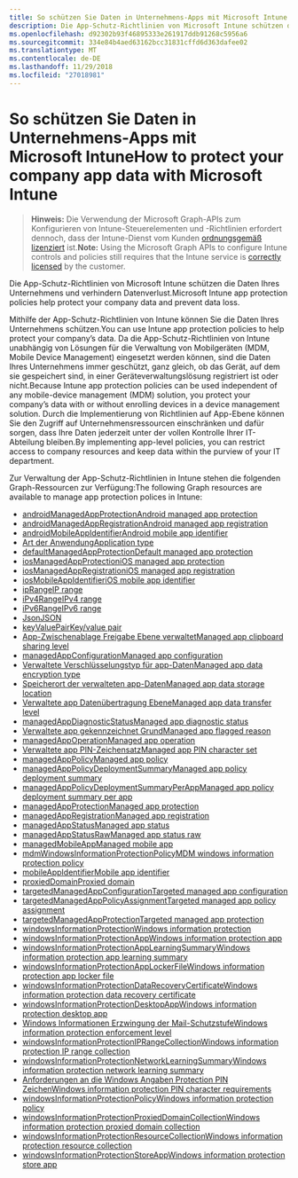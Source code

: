 ```yaml
---
title: So schützen Sie Daten in Unternehmens-Apps mit Microsoft Intune
description: Die App-Schutz-Richtlinien von Microsoft Intune schützen die Daten Ihres Unternehmens und verhindern Datenverlust.
ms.openlocfilehash: d92302b93f46895333e261917ddb91268c5956a6
ms.sourcegitcommit: 334e84b4aed63162bcc31831cffd6d363dafee02
ms.translationtype: MT
ms.contentlocale: de-DE
ms.lasthandoff: 11/29/2018
ms.locfileid: "27018981"
---
```

# <a name="how-to-protect-your-company-app-data-with-microsoft-intune"></a><span data-ttu-id="418e9-103">So schützen Sie Daten in Unternehmens-Apps mit Microsoft Intune</span><span class="sxs-lookup"><span data-stu-id="418e9-103">How to protect your company app data with Microsoft Intune</span></span>

> <span data-ttu-id="418e9-104">**Hinweis:** Die Verwendung der Microsoft Graph-APIs zum Konfigurieren von Intune-Steuerelementen und -Richtlinien erfordert dennoch, dass der Intune-Dienst vom Kunden [ordnungsgemäß lizenziert](https://www.microsoft.com/en-us/cloud-platform/microsoft-intune-pricing) ist.</span><span class="sxs-lookup"><span data-stu-id="418e9-104">**Note:** Using the Microsoft Graph APIs to configure Intune controls and policies still requires that the Intune service is [correctly licensed](https://www.microsoft.com/en-us/cloud-platform/microsoft-intune-pricing) by the customer.</span></span>

<span data-ttu-id="418e9-105">Die App-Schutz-Richtlinien von Microsoft Intune schützen die Daten Ihres Unternehmens und verhindern Datenverlust.</span><span class="sxs-lookup"><span data-stu-id="418e9-105">Microsoft Intune app protection policies help protect your company data and prevent data loss.</span></span>

<span data-ttu-id="418e9-106">Mithilfe der App-Schutz-Richtlinien von Intune können Sie die Daten Ihres Unternehmens schützen.</span><span class="sxs-lookup"><span data-stu-id="418e9-106">You can use Intune app protection policies to help protect your company’s data.</span></span> <span data-ttu-id="418e9-107">Da die App-Schutz-Richtlinien von Intune unabhängig von Lösungen für die Verwaltung von Mobilgeräten (MDM, Mobile Device Management) eingesetzt werden können, sind die Daten Ihres Unternehmens immer geschützt, ganz gleich, ob das Gerät, auf dem sie gespeichert sind, in einer Geräteverwaltungslösung registriert ist oder nicht.</span><span class="sxs-lookup"><span data-stu-id="418e9-107">Because Intune app protection policies can be used independent of any mobile-device management (MDM) solution, you protect your company’s data with or without enrolling devices in a device management solution.</span></span> <span data-ttu-id="418e9-108">Durch die Implementierung von Richtlinien auf App-Ebene können Sie den Zugriff auf Unternehmensressourcen einschränken und dafür sorgen, dass Ihre Daten jederzeit unter der vollen Kontrolle Ihrer IT-Abteilung bleiben.</span><span class="sxs-lookup"><span data-stu-id="418e9-108">By implementing app-level policies, you can restrict access to company resources and keep data within the purview of your IT department.</span></span>

<span data-ttu-id="418e9-109">Zur Verwaltung der App-Schutz-Richtlinien in Intune stehen die folgenden Graph-Ressourcen zur Verfügung:</span><span class="sxs-lookup"><span data-stu-id="418e9-109">The following Graph resources are available to manage app protection polices in Intune:</span></span>  

- [<span data-ttu-id="418e9-110">androidManagedAppProtection</span><span class="sxs-lookup"><span data-stu-id="418e9-110">Android managed app protection</span></span>](intune-mam-androidmanagedappprotection.md)
- [<span data-ttu-id="418e9-111">androidManagedAppRegistration</span><span class="sxs-lookup"><span data-stu-id="418e9-111">Android managed app registration</span></span>](intune-mam-androidmanagedappregistration.md)
- [<span data-ttu-id="418e9-112">androidMobileAppIdentifier</span><span class="sxs-lookup"><span data-stu-id="418e9-112">Android mobile app identifier</span></span>](intune-mam-androidmobileappidentifier.md)
- [<span data-ttu-id="418e9-113">Art der Anwendung</span><span class="sxs-lookup"><span data-stu-id="418e9-113">Application type</span></span>](intune-wip-applicationtype.md)
- [<span data-ttu-id="418e9-114">defaultManagedAppProtection</span><span class="sxs-lookup"><span data-stu-id="418e9-114">Default managed app protection</span></span>](intune-mam-defaultmanagedappprotection.md)
- [<span data-ttu-id="418e9-115">iosManagedAppProtection</span><span class="sxs-lookup"><span data-stu-id="418e9-115">iOS managed app protection</span></span>](intune-mam-iosmanagedappprotection.md)
- [<span data-ttu-id="418e9-116">iosManagedAppRegistration</span><span class="sxs-lookup"><span data-stu-id="418e9-116">iOS managed app registration</span></span>](intune-mam-iosmanagedappregistration.md)
- [<span data-ttu-id="418e9-117">iosMobileAppIdentifier</span><span class="sxs-lookup"><span data-stu-id="418e9-117">iOS mobile app identifier</span></span>](intune-mam-iosmobileappidentifier.md)
- [<span data-ttu-id="418e9-118">ipRange</span><span class="sxs-lookup"><span data-stu-id="418e9-118">IP range</span></span>](intune-mam-iprange.md)
- [<span data-ttu-id="418e9-119">iPv4Range</span><span class="sxs-lookup"><span data-stu-id="418e9-119">IPv4 range</span></span>](intune-mam-ipv4range.md)
- [<span data-ttu-id="418e9-120">iPv6Range</span><span class="sxs-lookup"><span data-stu-id="418e9-120">IPv6 range</span></span>](intune-mam-ipv6range.md)
- [<span data-ttu-id="418e9-121">Json</span><span class="sxs-lookup"><span data-stu-id="418e9-121">JSON</span></span>](intune-mam-json.md)
- [<span data-ttu-id="418e9-122">keyValuePair</span><span class="sxs-lookup"><span data-stu-id="418e9-122">Key/value pair</span></span>](intune-mam-keyvaluepair.md)
- [<span data-ttu-id="418e9-123">App-Zwischenablage Freigabe Ebene verwaltet</span><span class="sxs-lookup"><span data-stu-id="418e9-123">Managed app clipboard sharing level</span></span>](intune-mam-managedappclipboardsharinglevel.md)
- [<span data-ttu-id="418e9-124">managedAppConfiguration</span><span class="sxs-lookup"><span data-stu-id="418e9-124">Managed app configuration</span></span>](intune-mam-managedappconfiguration.md)
- [<span data-ttu-id="418e9-125">Verwaltete Verschlüsselungstyp für app-Daten</span><span class="sxs-lookup"><span data-stu-id="418e9-125">Managed app data encryption type</span></span>](intune-mam-managedappdataencryptiontype.md)
- [<span data-ttu-id="418e9-126">Speicherort der verwalteten app-Daten</span><span class="sxs-lookup"><span data-stu-id="418e9-126">Managed app data storage location</span></span>](intune-mam-managedappdatastoragelocation.md)
- [<span data-ttu-id="418e9-127">Verwaltete app Datenübertragung Ebene</span><span class="sxs-lookup"><span data-stu-id="418e9-127">Managed app data transfer level</span></span>](intune-mam-managedappdatatransferlevel.md)
- [<span data-ttu-id="418e9-128">managedAppDiagnosticStatus</span><span class="sxs-lookup"><span data-stu-id="418e9-128">Managed app diagnostic status</span></span>](intune-mam-managedappdiagnosticstatus.md)
- [<span data-ttu-id="418e9-129">Verwaltete app gekennzeichnet Grund</span><span class="sxs-lookup"><span data-stu-id="418e9-129">Managed app flagged reason</span></span>](intune-mam-managedappflaggedreason.md)
- [<span data-ttu-id="418e9-130">managedAppOperation</span><span class="sxs-lookup"><span data-stu-id="418e9-130">Managed app operation</span></span>](intune-mam-managedappoperation.md)
- [<span data-ttu-id="418e9-131">Verwaltete app PIN-Zeichensatz</span><span class="sxs-lookup"><span data-stu-id="418e9-131">Managed app PIN character set</span></span>](intune-mam-managedapppincharacterset.md)
- [<span data-ttu-id="418e9-132">managedAppPolicy</span><span class="sxs-lookup"><span data-stu-id="418e9-132">Managed app policy</span></span>](intune-mam-managedapppolicy.md)
- [<span data-ttu-id="418e9-133">managedAppPolicyDeploymentSummary</span><span class="sxs-lookup"><span data-stu-id="418e9-133">Managed app policy deployment summary</span></span>](intune-mam-managedapppolicydeploymentsummary.md)
- [<span data-ttu-id="418e9-134">managedAppPolicyDeploymentSummaryPerApp</span><span class="sxs-lookup"><span data-stu-id="418e9-134">Managed app policy deployment summary per app</span></span>](intune-mam-managedapppolicydeploymentsummaryperapp.md)
- [<span data-ttu-id="418e9-135">managedAppProtection</span><span class="sxs-lookup"><span data-stu-id="418e9-135">Managed app protection</span></span>](intune-mam-managedappprotection.md)
- [<span data-ttu-id="418e9-136">managedAppRegistration</span><span class="sxs-lookup"><span data-stu-id="418e9-136">Managed app registration</span></span>](intune-mam-managedappregistration.md)
- [<span data-ttu-id="418e9-137">managedAppStatus</span><span class="sxs-lookup"><span data-stu-id="418e9-137">Managed app status</span></span>](intune-mam-managedappstatus.md)
- [<span data-ttu-id="418e9-138">managedAppStatusRaw</span><span class="sxs-lookup"><span data-stu-id="418e9-138">Managed app status raw</span></span>](intune-mam-managedappstatusraw.md)
- [<span data-ttu-id="418e9-139">managedMobileApp</span><span class="sxs-lookup"><span data-stu-id="418e9-139">Managed mobile app</span></span>](intune-mam-managedmobileapp.md)
- [<span data-ttu-id="418e9-140">mdmWindowsInformationProtectionPolicy</span><span class="sxs-lookup"><span data-stu-id="418e9-140">MDM windows information protection policy</span></span>](intune-mam-mdmwindowsinformationprotectionpolicy.md)
- [<span data-ttu-id="418e9-141">mobileAppIdentifier</span><span class="sxs-lookup"><span data-stu-id="418e9-141">Mobile app identifier</span></span>](intune-mam-mobileappidentifier.md)
- [<span data-ttu-id="418e9-142">proxiedDomain</span><span class="sxs-lookup"><span data-stu-id="418e9-142">Proxied domain</span></span>](intune-mam-proxieddomain.md)
- [<span data-ttu-id="418e9-143">targetedManagedAppConfiguration</span><span class="sxs-lookup"><span data-stu-id="418e9-143">Targeted managed app configuration</span></span>](intune-mam-targetedmanagedappconfiguration.md)
- [<span data-ttu-id="418e9-144">targetedManagedAppPolicyAssignment</span><span class="sxs-lookup"><span data-stu-id="418e9-144">Targeted managed app policy assignment</span></span>](intune-mam-targetedmanagedapppolicyassignment.md)
- [<span data-ttu-id="418e9-145">targetedManagedAppProtection</span><span class="sxs-lookup"><span data-stu-id="418e9-145">Targeted managed app protection</span></span>](intune-mam-targetedmanagedappprotection.md)
- [<span data-ttu-id="418e9-146">windowsInformationProtection</span><span class="sxs-lookup"><span data-stu-id="418e9-146">Windows information protection</span></span>](intune-mam-windowsinformationprotection.md)
- [<span data-ttu-id="418e9-147">windowsInformationProtectionApp</span><span class="sxs-lookup"><span data-stu-id="418e9-147">Windows information protection app</span></span>](intune-mam-windowsinformationprotectionapp.md)
- [<span data-ttu-id="418e9-148">windowsInformationProtectionAppLearningSummary</span><span class="sxs-lookup"><span data-stu-id="418e9-148">Windows information protection app learning summary</span></span>](intune-wip-windowsinformationprotectionapplearningsummary.md)
- [<span data-ttu-id="418e9-149">windowsInformationProtectionAppLockerFile</span><span class="sxs-lookup"><span data-stu-id="418e9-149">Windows information protection app locker file</span></span>](intune-mam-windowsinformationprotectionapplockerfile.md)
- [<span data-ttu-id="418e9-150">windowsInformationProtectionDataRecoveryCertificate</span><span class="sxs-lookup"><span data-stu-id="418e9-150">Windows information protection data recovery certificate</span></span>](intune-mam-windowsinformationprotectiondatarecoverycertificate.md)
- [<span data-ttu-id="418e9-151">windowsInformationProtectionDesktopApp</span><span class="sxs-lookup"><span data-stu-id="418e9-151">Windows information protection desktop app</span></span>](intune-mam-windowsinformationprotectiondesktopapp.md)
- [<span data-ttu-id="418e9-152">Windows Informationen Erzwingung der Mail-Schutzstufe</span><span class="sxs-lookup"><span data-stu-id="418e9-152">Windows information protection enforcement level</span></span>](intune-mam-windowsinformationprotectionenforcementlevel.md)
- [<span data-ttu-id="418e9-153">windowsInformationProtectionIPRangeCollection</span><span class="sxs-lookup"><span data-stu-id="418e9-153">Windows information protection IP range collection</span></span>](intune-mam-windowsinformationprotectioniprangecollection.md)
- [<span data-ttu-id="418e9-154">windowsInformationProtectionNetworkLearningSummary</span><span class="sxs-lookup"><span data-stu-id="418e9-154">Windows information protection network learning summary</span></span>](intune-wip-windowsinformationprotectionnetworklearningsummary.md)
- [<span data-ttu-id="418e9-155">Anforderungen an die Windows Angaben Protection PIN Zeichen</span><span class="sxs-lookup"><span data-stu-id="418e9-155">Windows information protection PIN character requirements</span></span>](intune-mam-windowsinformationprotectionpincharacterrequirements.md)
- [<span data-ttu-id="418e9-156">windowsInformationProtectionPolicy</span><span class="sxs-lookup"><span data-stu-id="418e9-156">Windows information protection policy</span></span>](intune-mam-windowsinformationprotectionpolicy.md)
- [<span data-ttu-id="418e9-157">windowsInformationProtectionProxiedDomainCollection</span><span class="sxs-lookup"><span data-stu-id="418e9-157">Windows information protection proxied domain collection</span></span>](intune-mam-windowsinformationprotectionproxieddomaincollection.md)
- [<span data-ttu-id="418e9-158">windowsInformationProtectionResourceCollection</span><span class="sxs-lookup"><span data-stu-id="418e9-158">Windows information protection resource collection</span></span>](intune-mam-windowsinformationprotectionresourcecollection.md)
- [<span data-ttu-id="418e9-159">windowsInformationProtectionStoreApp</span><span class="sxs-lookup"><span data-stu-id="418e9-159">Windows information protection store app</span></span>](intune-mam-windowsinformationprotectionstoreapp.md)
